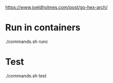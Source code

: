 https://www.joeldholmes.com/post/go-hex-arch/

# Run in containers
./commands.sh runc

# Test
./commands.sh test
